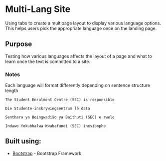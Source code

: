# Multi-Lang Site

Using tabs to create a multipage layout to display various language options. This helps users pick the appropriate language once on the landing page.

## Purpose

Testing how various languages affects the layout of a page and what to learn once the text is committed to a site.

### Notes

Each language will format differently depending on sentence structure length

```
The Student Enrolment Centre (SEC) is responsible
```

```
Die Studente-inskrywingsentrum lê data
```

```
Senthara ya Boingwadišo ya Baithuti (SEC) e rwele
```

```
Indawo Yokubhalwa Kwabafundi (SEC) inesibopho
```

## Built using:

* [Bootstrap](https://getbootstrap.com/getting-started/) - Bootstrap Framework
